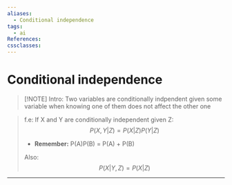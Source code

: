 ```yaml
---
aliases:
  - Conditional independence
tags:
  - ai
References: 
cssclasses:
---
```

# Conditional independence
> [!NOTE] Intro: 
> Two variables are conditionally indpendent given some variable when knowing one of them does not affect the other one

> f.e: If X and Y are conditionally independent given Z:
> $$
 P(X,Y|Z) = P(X|Z)P(Y|Z)
 $$
> + **Remember:** P(A)P(B) = P(A) + P(B)
>   
>  Also:
>  $$
	P(X|Y,Z) = P(X|Z)
  $$


***